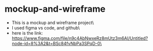 # mockup-and-wireframe
+ This is a mockup and wireframe project\
+ I used figma vs code, and github\
+ here is the link: https://www.figma.com/file/n9c4AbNwxeRz8mUtz3m6AI/Untitled?node-id=8%3A2&t=BSc84fvNbPa3SPqD-0\
